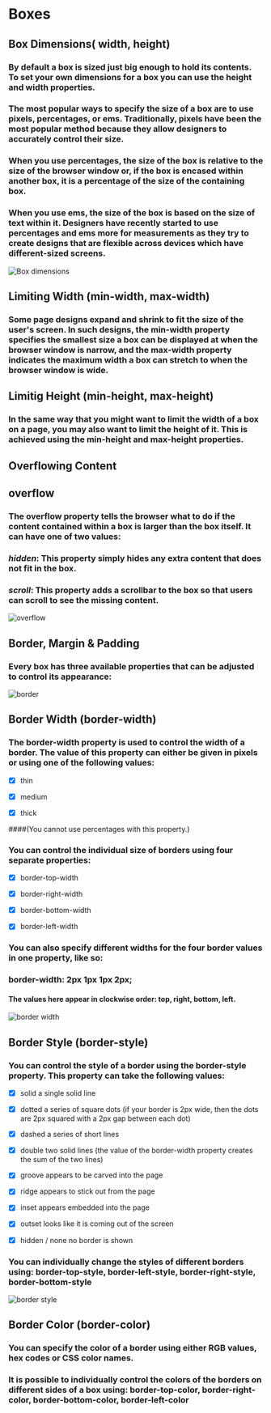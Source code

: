 # Boxes
## Box Dimensions( width, height)
### By default a box is sized just big enough to hold its contents. To set your own dimensions for a box you can use the height and width properties.
### The most popular ways to specify the size of a box are to use pixels, percentages, or ems. Traditionally, pixels have been the most popular method because they allow designers to accurately control their size.
### When you use percentages, the size of the box is relative to the size of the browser window or, if the box is encased within another box, it is a percentage of the size of the containing box.
### When you use ems, the size of the box is based on the size of text within it. Designers have recently started to use percentages and ems more for measurements as they try to create designs that are flexible across devices which have different-sized screens.
![Box dimensions](https://user-images.githubusercontent.com/70091044/92375340-a72d8780-f109-11ea-89ab-e685ea3803fe.PNG)
## Limiting Width (min-width, max-width)
### Some page designs expand and shrink to fit the size of the user's screen. In such designs, the min-width property specifies the smallest size a box can be displayed at when the browser window is narrow, and the max-width property indicates the maximum width a box can stretch to when the browser window is wide.
## Limitig Height (min-height, max-height)
### In the same way that you might want to limit the width of a box on a page, you may also want to limit the height of it. This is achieved using the min-height and max-height properties.
## Overflowing Content
## overflow
### The overflow property tells the browser what to do if the content contained within a box is larger than the box itself. It can have one of two values:
### *hidden*: This property simply hides any extra content that does not fit in the box.
### *scroll*: This property adds a scrollbar to the box so that users can scroll to see the missing content.
![overflow](https://user-images.githubusercontent.com/70091044/92376169-da244b00-f10a-11ea-873d-a1e87440dfd2.PNG)
## Border, Margin & Padding
### Every box has three available properties that can be adjusted to control its appearance:
![border](https://user-images.githubusercontent.com/70091044/92376401-32f3e380-f10b-11ea-8fa0-29a0357a6c14.PNG)
## Border Width (border-width)
### The border-width property is used to control the width of a border. The value of this property can either be given in pixels or using one of the following values:

- [x] thin

- [x] medium

- [x] thick

####(You cannot use percentages with this property.)
### You can control the individual size of borders using four separate properties:

- [x] border-top-width

- [x] border-right-width

- [x] border-bottom-width

- [x] border-left-width

### You can also specify different widths for the four border values in one property, like so:
### border-width: 2px 1px 1px 2px;
#### The values here appear in clockwise order: top, right, bottom, left.
![border width](https://user-images.githubusercontent.com/70091044/92377499-e7dad000-f10c-11ea-9285-b2ca84c48e68.PNG)
## Border Style (border-style)
### You can control the style of a border using the border-style property. This property can take the following values:

- [x] solid a single solid line 

-[x] dotted a series of square dots (if your border is 2px wide, then the dots are 2px squared with a 2px gap between each dot)

- [x] dashed a series of short lines

- [x] double two solid lines (the value of the border-width property creates the sum of the two lines)

- [x] groove appears to be carved into the page

- [x] ridge appears to stick out from the page

- [x] inset appears embedded into the page

-[x] outset looks like it is coming out of the screen

-[x] hidden / none no border is shown

### You can individually change the styles of different borders using: border-top-style, border-left-style, border-right-style, border-bottom-style
![border style](https://user-images.githubusercontent.com/70091044/92378680-dc88a400-f10e-11ea-96fc-9d7ca5c1892b.PNG)
## Border Color (border-color)
### You can specify the color of a border using either RGB values, hex codes or CSS color names.
### It is possible to individually control the colors of the borders on different sides of a box using: border-top-color, border-right-color, border-bottom-color, border-left-color

